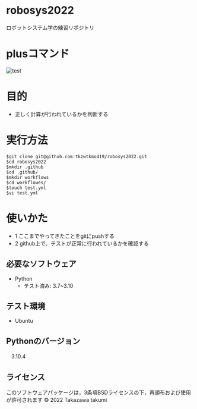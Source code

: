 # robosys2022
ロボットシステム学の練習リポジトリ

# plusコマンド
![test](https://github.com/tkzwtkmo419/robosys2022/actions/workflows/test.yml/badge.svg)

# 目的
* 正しく計算が行われているかを判断する

# 実行方法


```
$git clone git@github.com:tkzwtkmo419/robosys2022.git
$cd robosys2022
$mkdir .github
$cd .github/
$mkdir workflows
$cd workflowes/
$touch test.yml
$vi test.yml

```
# 使いかた

* 1 ここまでやってきたことをgitにpushする
* 2 github上で、テストが正常に行われているかを確認する

## 必要なソフトウェア
* Python
  * テスト済み: 3.7~3.10

## テスト環境
* Ubuntu

## Pythonのバージョン
　3.10.4

## ライセンス

 このソフトウェアパッケージは，3条項BSDライセンスの下，再頒布および使用が許可されます
© 2022 Takazawa takumi

